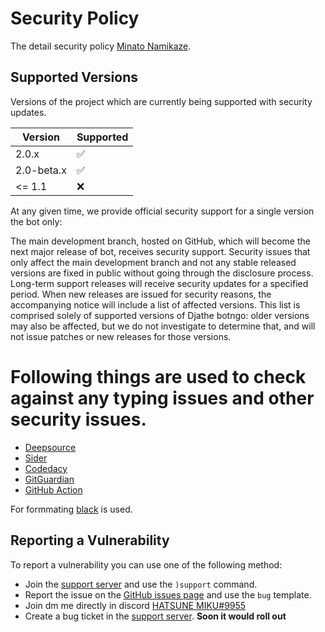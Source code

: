 # Security Policy

The detail security policy [Minato Namikaze](https://github.com/The-4th-Hokage/yondaime-hokage).

## Supported Versions

Versions of the project which are
currently being supported with security updates.

| Version | Supported          |
| ------- | ------------------ |
| 2.0.x   | :white_check_mark: |
| 2.0-beta.x  | :white_check_mark: |
| <= 1.1  | :x:                |


At any given time, we provide official security support for a single version the bot only:


The main development branch, hosted on GitHub, which will become the next major release of bot, receives security support. Security issues that only affect the main development branch and not any stable released versions are fixed in public without going through the disclosure process.
Long-term support releases will receive security updates for a specified period.
When new releases are issued for security reasons, the accompanying notice will include a list of affected versions. This list is comprised solely of supported versions of Djathe botngo: older versions may also be affected, but we do not investigate to determine that, and will not issue patches or new releases for those versions.

# Following things are used to check against any typing issues and other security issues.
- [Deepsource](https://deepsource.io/gh/The-4th-Hokage/yondaime-hokage)
- [Sider](https://sider.review/gh/orgs/84311025)
- [Codedacy](https://app.codacy.com/gh/The-4th-Hokage/yondaime-hokage/dashboard)
- [GitGuardian](https://gitguardian.com)
- [GitHub Action](https://github.com/The-4th-Hokage/yondaime-hokage/actions)


For formmating [black](https://pypi.org/project/black/) is used.

## Reporting a Vulnerability

To report a vulnerability you can use one of the following method:
- Join the [support server](https://discord.gg/vfXHwS3nmQ) and use the `)support` command.
- Report the issue on the [GitHub issues page](https://github.com/The-4th-Hokage/yondaime-hokage/issues/new/choose) and use the `bug` template.
- Join dm me directly in discord [HATSUNE MIKU#9955](https://discord.com/users/887549958931247137)
- Create a bug ticket in the [support server](https://discord.gg/vfXHwS3nmQ). **Soon it would roll out**
